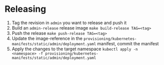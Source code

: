 # Releasing
1. Tag the revision in `admin` you want to release and push it
2. Build an `admin-release` release image `make build-release TAG=<tag>`
3. Push the release `make push-release TAG=<tag>`
4. Update the image-reference in the `provisioning/kubernetes-manifests/static/admin/deployment.yaml` manifest, commit the manifest
5. Apply the changes to the target namespace `kubectl apply -n <namespace> -f provisioning/kubernetes-manifests/static/admin/deployment.yaml`

